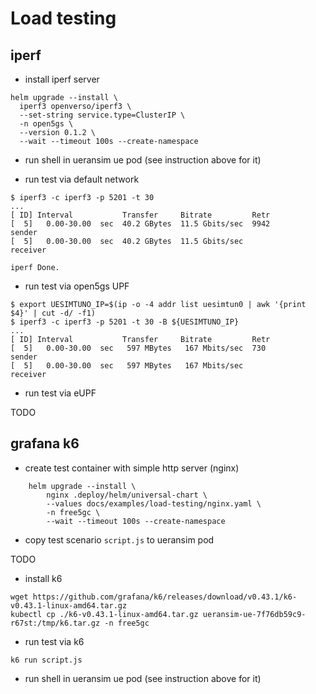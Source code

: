 # Load testing

## iperf

* install iperf server

```
helm upgrade --install \
  iperf3 openverso/iperf3 \
  --set-string service.type=ClusterIP \
  -n open5gs \
  --version 0.1.2 \
  --wait --timeout 100s --create-namespace
```

* run shell in ueransim ue pod (see instruction above for it)

* run test via default network

```
$ iperf3 -c iperf3 -p 5201 -t 30
...
[ ID] Interval           Transfer     Bitrate         Retr
[  5]   0.00-30.00  sec  40.2 GBytes  11.5 Gbits/sec  9942             sender
[  5]   0.00-30.00  sec  40.2 GBytes  11.5 Gbits/sec                  receiver

iperf Done.
```

* run test via open5gs UPF

```
$ export UESIMTUNO_IP=$(ip -o -4 addr list uesimtun0 | awk '{print $4}' | cut -d/ -f1)
$ iperf3 -c iperf3 -p 5201 -t 30 -B ${UESIMTUNO_IP}
...
[ ID] Interval           Transfer     Bitrate         Retr
[  5]   0.00-30.00  sec   597 MBytes   167 Mbits/sec  730             sender
[  5]   0.00-30.00  sec   597 MBytes   167 Mbits/sec                  receiver
```

* run test via eUPF

TODO

## grafana k6

* create test container with simple http server (nginx)

```
	helm upgrade --install \
		nginx .deploy/helm/universal-chart \
		--values docs/examples/load-testing/nginx.yaml \
		-n free5gc \
		--wait --timeout 100s --create-namespace
```

* copy test scenario `script.js` to ueransim pod

TODO

* install k6

```
wget https://github.com/grafana/k6/releases/download/v0.43.1/k6-v0.43.1-linux-amd64.tar.gz
kubectl cp ./k6-v0.43.1-linux-amd64.tar.gz ueransim-ue-7f76db59c9-r67st:/tmp/k6.tar.gz -n free5gc
```

* run test via k6

`k6 run script.js`

* run shell in ueransim ue pod (see instruction above for it)
